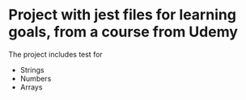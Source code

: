 # Project with jest files for learning goals, from a course from Udemy

The project includes test for 

- Strings
- Numbers
- Arrays


